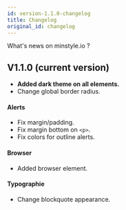 ```yaml
---
id: version-1.1.0-changelog
title: Changelog
original_id: changelog
---
```


What's news on minstyle.io ?

## V1.1.0 (current version)

* **Added dark theme on all elements.**
* Change global border radius.

#### Alerts
* Fix margin/padding.
* Fix margin bottom on `<p>`.
* Fix colors for outline alerts.

#### Browser
* Added browser element.

#### Typographie
* Change blockquote appearance.

